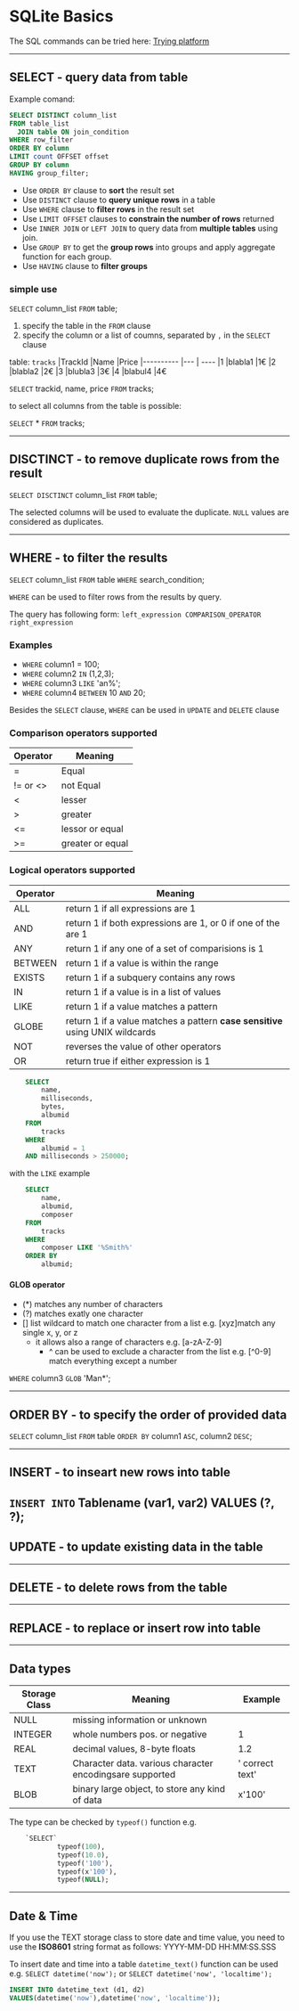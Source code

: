 # SQLite Basics

The SQL commands can be tried here:
[Trying platform]([ug.md](https://www.sqlitetutorial.net/tryit/query/sqlite-select/#3))

---

## SELECT - query data from table

Example comand:

``` sql
SELECT DISTINCT column_list
FROM table_list
  JOIN table ON join_condition
WHERE row_filter
ORDER BY column
LIMIT count OFFSET offset
GROUP BY column
HAVING group_filter;
```

+ Use `ORDER BY` clause to __sort__ the result set
+ Use `DISTINCT` clause to __query unique rows__ in a table
+ Use `WHERE` clause to __filter rows__ in the result set
+ Use `LIMIT OFFSET` clauses to __constrain the number of rows__ returned
+ Use `INNER JOIN` or `LEFT JOIN` to query data from __multiple tables__ using join.
+ Use `GROUP BY` to get the __group rows__ into groups and apply aggregate function for each group.
+ Use `HAVING` clause to __filter groups__

### simple use

`SELECT` column_list `FROM` table;

1. specify the table in the `FROM` clause
2. specify the column or a list of coumns, separated by `,` in the `SELECT` clause

table: `tracks`
|TrackId       |Name        |Price
|----------    |---         | ----
|1   	       |blabla1   	|1€
|2   	       |blabla2  	|2€
|3             |blubla3 	|3€
|4             |blabul4     |4€

`SELECT` trackid, name, price `FROM` tracks;

to select all columns from the table is possible:

`SELECT` * `FROM` tracks;

---

## DISCTINCT - to remove duplicate rows from the result

`SELECT DISCTINCT` column_list `FROM` table;

The selected columns will be used to evaluate the duplicate. `NULL` values are considered as duplicates.

---

## WHERE - to filter the results

`SELECT` column_list `FROM` table `WHERE` search_condition;

`WHERE` can be used to filter rows from the results by query.

The query has following form: `left_expression COMPARISON_OPERATOR right_expression`

### Examples

+ `WHERE` column1 = 100;
+ `WHERE` column2 `IN` (1,2,3);
+ `WHERE` column3 `LIKE` 'an%';
+ `WHERE` column4 `BETWEEN` 10 `AND` 20;

Besides the `SELECT` clause, `WHERE` can be used in  `UPDATE` and `DELETE` clause

### Comparison operators supported

|Operator   | Meaning           |
|---        |---                |
|=          | Equal             |
|!=  or  <> | not Equal         |
|<          | lesser            |
|>          | greater           |
|<=         | lessor or equal   |
|>=         | greater or equal  |

### Logical operators supported

|Operator   | Meaning           |
|---        |---                |
|ALL        | return 1 if all expressions are 1 |
|AND        | return 1 if both expressions are 1, or 0 if one of the are 1         |
|ANY        | return 1 if any one of a set of comparisions is 1           |
|BETWEEN    | return 1 if a value is within the range           |
|EXISTS     | return 1 if a subquery contains any rows   |
|IN         | return 1 if a value is in a list of values  |
|LIKE       | return 1 if a value matches a pattern             |
|GLOBE      | return 1 if a value matches a pattern __case sensitive__  using UNIX wildcards        |
|NOT        | reverses the value of other operators |
|OR         | return true if either expression is 1            |

``` sql
    SELECT
        name,
        milliseconds,
        bytes,
        albumid
    FROM
        tracks
    WHERE
        albumid = 1
    AND milliseconds > 250000;
```

with the `LIKE` example

``` sql
    SELECT
        name,
        albumid,
        composer
    FROM
        tracks
    WHERE
        composer LIKE '%Smith%'
    ORDER BY
        albumid;
```

#### GLOB operator

+ (*) matches any number of characters
+ (?) matches exatly one character
+ [] list wildcard to match one character from a list e.g. [xyz]match any single x, y, or z
    + it allows also a range of characters e.g. [a-zA-Z-9]
        + ^ can be used to exclude a character from the list e.g. [^0-9] match everything except a number

`WHERE` column3 `GLOB` 'Man*';

---

## ORDER BY - to specify the order of provided data

`SELECT` column_list `FROM` table `ORDER BY` column1 `ASC`, column2 `DESC`;

---

## INSERT - to inseart new rows into table
`INSERT INTO` Tablename (var1, var2) VALUES (?, ?);
---

## UPDATE - to update existing data in the table

---

## DELETE - to delete rows from the table

---

## REPLACE - to replace or insert row into table

---

## Data types

|Storage Class | Meaning           | Example |
|---           |---                |--- |
| NULL         | missing information or unknown             | |
| INTEGER      | whole numbers pos. or negative             | 1 |
| REAL         | decimal values, 8-byte floats             | 1.2 |
| TEXT         | Character data. various character encodingsare supported   | ' correct text'
| BLOB         | binary large object, to store any kind of data             | x'100'

The type can be checked by `typeof()` function e.g.

``` sql
    `SELECT` 
            typeof(100),
            typeof(10.0),
            typeof('100'),
            typeof(x'100'),
            typeof(NULL);
```

---

## Date & Time

If you use the TEXT storage class to store date and time value, you need to use the __ISO8601__ string format as follows: YYYY-MM-DD HH:MM:SS.SSS

To insert date and time into a table `datetime_text()` function can be used e.g. `SELECT datetime('now');` or `SELECT datetime('now', 'localtime');`

``` sql
INSERT INTO datetime_text (d1, d2)
VALUES(datetime('now'),datetime('now', 'localtime'));
```
